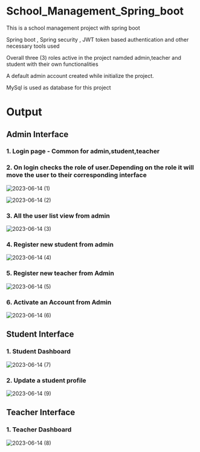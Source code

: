 # School_Management_Spring_boot
This is a school management project with spring boot

Spring boot , Spring security , JWT token based authentication and other necessary tools used

Overall three (3) roles active in the project namded admin,teacher and student with their own functionalities

A default admin account created while initialize the project.

MySql is used as database for this project

# Output
## Admin Interface
### 1. Login page - Common for admin,student,teacher
### 2. On login checks the role of user.Depending on the role it will move the user to their corresponding interface

![2023-06-14 (1)](https://github.com/Kaabislam/School_Management_Spring_boot/assets/42168364/086b2fcc-dc9c-44c2-918a-a84a44b3ef81)

![2023-06-14 (2)](https://github.com/Kaabislam/School_Management_Spring_boot/assets/42168364/223d28fc-c652-4e3b-8230-90f508919472)

### 3. All the user list view from admin
![2023-06-14 (3)](https://github.com/Kaabislam/School_Management_Spring_boot/assets/42168364/83baae6a-2ab3-46dd-91d4-b22506f3857b)

### 4. Register new student from admin
![2023-06-14 (4)](https://github.com/Kaabislam/School_Management_Spring_boot/assets/42168364/a7410f87-fc61-4952-b239-407d20f6f5f9)

### 5. Register new teacher from Admin
![2023-06-14 (5)](https://github.com/Kaabislam/School_Management_Spring_boot/assets/42168364/3c262eb8-f3d1-4ccb-9de0-4a23f717b91e)

### 6. Activate an Account from Admin
![2023-06-14 (6)](https://github.com/Kaabislam/School_Management_Spring_boot/assets/42168364/30aaa58a-92bb-4ad8-b727-978ddac46a9a)

## Student Interface
### 1. Student Dashboard
![2023-06-14 (7)](https://github.com/Kaabislam/School_Management_Spring_boot/assets/42168364/670e10fc-4bb8-4636-a863-767993402514)

### 2. Update a student profile
![2023-06-14 (9)](https://github.com/Kaabislam/School_Management_Spring_boot/assets/42168364/a09302c6-d30e-4b79-9143-10a05631709a)

## Teacher Interface
### 1. Teacher Dashboard
![2023-06-14 (8)](https://github.com/Kaabislam/School_Management_Spring_boot/assets/42168364/062d33ba-0fda-406f-ac43-623a421c703d)



